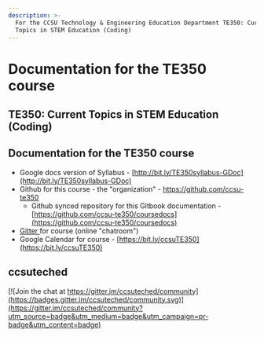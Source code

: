 ```yaml
---
description: >-
  For the CCSU Technology & Engineering Education Department TE350: Current
  Topics in STEM Education (Coding)
---
```


# Documentation for the TE350 course

## **TE350: Current Topics in STEM Education \(Coding\)**

## Documentation for the TE350 course

* Google docs version of Syllabus - [http://bit.ly/TE350syllabus-GDoc](http://bit.ly/TE350syllabus-GDoc)
* Github for this course - the "organization" - [https://github.com/ccsu-te350 ](https://github.com/ccsu-te350%20)
  * Github synced repository for this Gitbook documentation - [https://github.com/ccsu-te350/coursedocs](https://github.com/ccsu-te350/coursedocs)
* [Gitter ](https://gitter.im/ccsuteched/community?utm_source=share-link&utm_medium=link&utm_campaign=share-link)for course \(online "chatroom"\)
* Google Calendar for course - [https://bit.ly/ccsuTE350](https://bit.ly/ccsuTE350)

## ccsuteched

[![Join the chat at https://gitter.im/ccsuteched/community](https://badges.gitter.im/ccsuteched/community.svg)](https://gitter.im/ccsuteched/community?utm_source=badge&utm_medium=badge&utm_campaign=pr-badge&utm_content=badge)

